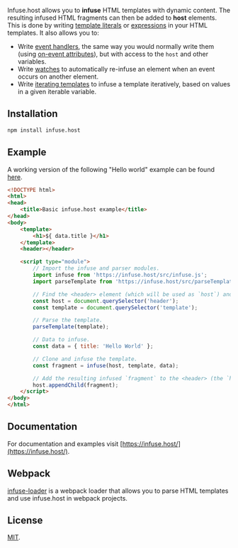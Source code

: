 Infuse.host allows you to **infuse** HTML templates with dynamic content. The resulting infused
HTML fragments can then be added to **host** elements. This is done by writing [template literals](
https://infuse.host/#template-literals) or [expressions](https://infuse.host/#expressions) in your
HTML templates. It also allows you to:

  * Write [event handlers](https://infuse.host/#event-handlers), the same way you would normally
    write them (using [on-event attributes](
    https://developer.mozilla.org/en-US/docs/Web/Guide/Events/Event_handlers)), but with access to
    the `host` and other variables.
  * Write [watches](https://infuse.host/#watches) to automatically re-infuse an element when an
    event occurs on another element.
  * Write [iterating templates](https://infuse.host/#iterating-templates) to infuse a template
    iteratively, based on values in a given iterable variable.

## Installation ##

```bash
npm install infuse.host
```

## Example ##

A working version of the following "Hello world" example can be found [here](
https://codepen.io/serg-io/pen/YBrwxa).

```html
<!DOCTYPE html>
<html>
<head>
	<title>Basic infuse.host example</title>
</head>
<body>
	<template>
		<h1>${ data.title }</h1>
	</template>
	<header></header>

	<script type="module">
		// Import the infuse and parser modules.
		import infuse from 'https://infuse.host/src/infuse.js';
		import parseTemplate from 'https://infuse.host/src/parseTemplate.js';

		// Find the <header> element (which will be used as `host`) and the <template> element.
		const host = document.querySelector('header');
		const template = document.querySelector('template');

		// Parse the template.
		parseTemplate(template);

		// Data to infuse.
		const data = { title: 'Hello World' };

		// Clone and infuse the template.
		const fragment = infuse(host, template, data);

		// Add the resulting infused `fragment` to the <header> (the `host`).
		host.appendChild(fragment);
	</script>
</body>
</html>
```

## Documentation ##

For documentation and examples visit [https://infuse.host/](https://infuse.host/).

## Webpack ##

[infuse-loader](https://github.com/serg-io/infuse-loader) is a webpack loader that allows you to
parse HTML templates and use infuse.host in webpack projects.

## License ##

[MIT](https://github.com/serg-io/infuse.host/blob/master/LICENSE).